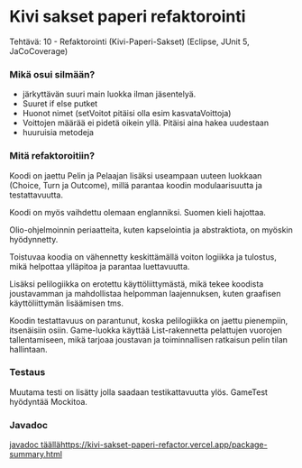 # Kivi sakset paperi refaktorointi

Tehtävä: 10 - Refaktorointi (Kivi-Paperi-Sakset) (Eclipse, JUnit 5, JaCoCoverage)


### Mikä osui silmään?
- järkyttävän suuri main luokka ilman jäsentelyä.
- Suuret if else putket
- Huonot nimet (setVoitot pitäisi olla esim kasvataVoittoja)
- Voittojen määrää ei pidetä oikein yllä. Pitäisi aina hakea uudestaan
- huuruisia metodeja

### Mitä refaktoroitiin?

Koodi on jaettu Pelin ja Pelaajan lisäksi useampaan uuteen luokkaan (Choice, Turn ja Outcome), millä parantaa koodin modulaarisuutta ja testattavuutta.

Koodi on myös vaihdettu olemaan englanniksi. Suomen kieli hajottaa.

Olio-ohjelmoinnin periaatteita, kuten kapselointia ja abstraktiota, on myöskin hyödynnetty.

Toistuvaa koodia on vähennetty keskittämällä voiton logiikka ja tulostus, mikä helpottaa ylläpitoa ja parantaa luettavuutta.

Lisäksi pelilogiikka on erotettu käyttöliittymästä, mikä tekee koodista joustavamman ja mahdollistaa helpomman laajennuksen, kuten graafisen käyttöliittymän lisäämisen tms.

Koodin testattavuus on parantunut, koska pelilogiikka on jaettu pienempiin, itsenäisiin osiin. Game-luokka käyttää List<Turn>-rakennetta pelattujen vuorojen tallentamiseen, mikä tarjoaa joustavan ja toiminnallisen ratkaisun pelin tilan hallintaan.

### Testaus

Muutama testi on lisätty jolla saadaan testikattavuutta ylös. GameTest hyödyntää Mockitoa.

### Javadoc

[javadoc täällä](https://kivi-sakset-paperi-refactor.vercel.app/package-summary.html)https://kivi-sakset-paperi-refactor.vercel.app/package-summary.html

